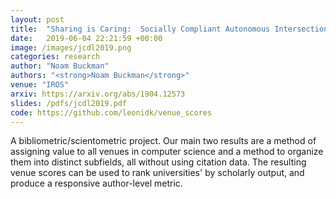 ```yaml
---
layout: post
title:  "Sharing is Caring:  Socially Compliant Autonomous Intersection Negotiation"
date:   2019-06-04 22:21:59 +00:00
image: /images/jcdl2019.png
categories: research
author: "Noam Buckman"
authors: "<strong>Noam Buckman</strong>"
venue: "IROS"
arxiv: https://arxiv.org/abs/1904.12573
slides: /pdfs/jcdl2019.pdf
code: https://github.com/leonidk/venue_scores
---
```

A bibliometric/scientometric project. Our main two results are a method of assigning value to all venues in computer science and a method to organize them into distinct subfields, all without using citation data. The resulting venue scores can be used to rank universities' by scholarly output, and produce a responsive author-level metric.
